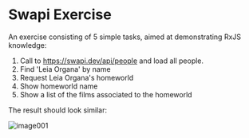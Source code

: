 # Swapi Exercise

An exercise consisting of 5 simple tasks, aimed at demonstrating RxJS knowledge:
1. Call to https://swapi.dev/api/people and load all people.
2. Find 'Leia Organa' by name
3. Request Leia Organa's homeworld
4. Show homeworld name
5. Show a list of the films associated to the homeworld

The result should look similar:

![image001](https://github.com/allexgut/swapi-exercise/assets/7535401/f76e44f8-af9e-4643-9990-f5ad5ce06ec7)
